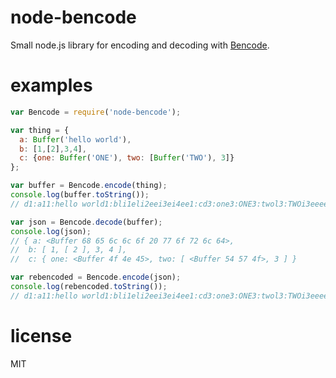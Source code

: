 node-bencode
============

Small node.js library for encoding and decoding with [Bencode][].

[Bencode]: https://wiki.theory.org/BitTorrentSpecification#Bencoding

# examples

```js
var Bencode = require('node-bencode');

var thing = {
  a: Buffer('hello world'),
  b: [1,[2],3,4],
  c: {one: Buffer('ONE'), two: [Buffer('TWO'), 3]}
};

var buffer = Bencode.encode(thing);
console.log(buffer.toString());
// d1:a11:hello world1:bli1eli2eei3ei4ee1:cd3:one3:ONE3:twol3:TWOi3eeee

var json = Bencode.decode(buffer);
console.log(json);
// { a: <Buffer 68 65 6c 6c 6f 20 77 6f 72 6c 64>,
//  b: [ 1, [ 2 ], 3, 4 ],
//  c: { one: <Buffer 4f 4e 45>, two: [ <Buffer 54 57 4f>, 3 ] } 

var rebencoded = Bencode.encode(json);
console.log(rebencoded.toString());
// d1:a11:hello world1:bli1eli2eei3ei4ee1:cd3:one3:ONE3:twol3:TWOi3eeee
```

# license

MIT
